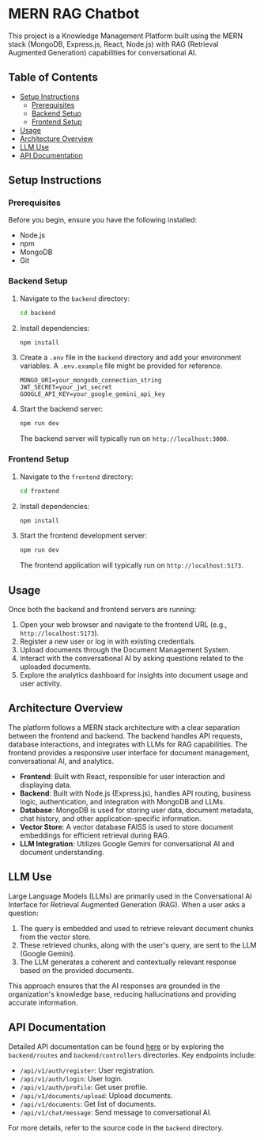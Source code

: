 # MERN RAG Chatbot

This project is a Knowledge Management Platform built using the MERN stack (MongoDB, Express.js, React, Node.js) with RAG (Retrieval Augmented Generation) capabilities for conversational AI.

## Table of Contents

- [Setup Instructions](#setup-instructions)
  - [Prerequisites](#prerequisites)
  - [Backend Setup](#backend-setup)
  - [Frontend Setup](#frontend-setup)
- [Usage](#usage)
- [Architecture Overview](#architecture-overview)
- [LLM Use](#llm-use)
- [API Documentation](#api-documentation)

## Setup Instructions

### Prerequisites

Before you begin, ensure you have the following installed:

- Node.js 
- npm 
- MongoDB 
- Git

### Backend Setup

1.  Navigate to the `backend` directory:
    ```bash
    cd backend
    ```
2.  Install dependencies:
    ```bash
    npm install
    ```
3.  Create a `.env` file in the `backend` directory and add your environment variables. A `.env.example` file might be provided for reference.
    ```
    MONGO_URI=your_mongodb_connection_string
    JWT_SECRET=your_jwt_secret
    GOOGLE_API_KEY=your_google_gemini_api_key
    ```
4.  Start the backend server:
    ```bash
    npm run dev
    ```
    The backend server will typically run on `http://localhost:3000`.

### Frontend Setup

1.  Navigate to the `frontend` directory:
    ```bash
    cd frontend
    ```
2.  Install dependencies:
    ```bash
    npm install
    ```
3.  Start the frontend development server:
    ```bash
    npm run dev
    ```
    The frontend application will typically run on `http://localhost:5173`.

## Usage

Once both the backend and frontend servers are running:

1.  Open your web browser and navigate to the frontend URL (e.g., `http://localhost:5173`).
2.  Register a new user or log in with existing credentials.
3.  Upload documents through the Document Management System.
4.  Interact with the conversational AI by asking questions related to the uploaded documents.
5.  Explore the analytics dashboard for insights into document usage and user activity.

## Architecture Overview

The platform follows a MERN stack architecture with a clear separation between the frontend and backend. The backend handles API requests, database interactions, and integrates with LLMs for RAG capabilities. The frontend provides a responsive user interface for document management, conversational AI, and analytics.

-   **Frontend**: Built with React, responsible for user interaction and displaying data.
-   **Backend**: Built with Node.js (Express.js), handles API routing, business logic, authentication, and integration with MongoDB and LLMs.
-   **Database**: MongoDB is used for storing user data, document metadata, chat history, and other application-specific information.
-   **Vector Store**: A vector database  FAISS is used to store document embeddings for efficient retrieval during RAG.
-   **LLM Integration**: Utilizes Google Gemini for conversational AI and document understanding.


## LLM Use

Large Language Models (LLMs) are primarily used in the Conversational AI Interface for Retrieval Augmented Generation (RAG). When a user asks a question:

1.  The query is embedded and used to retrieve relevant document chunks from the vector store.
2.  These retrieved chunks, along with the user's query, are sent to the LLM (Google Gemini).
3.  The LLM generates a coherent and contextually relevant response based on the provided documents.

This approach ensures that the AI responses are grounded in the organization's knowledge base, reducing hallucinations and providing accurate information.

## API Documentation

Detailed API documentation can be found [here](backend/API_DOCUMENTATION.md) or by exploring the `backend/routes` and `backend/controllers` directories. Key endpoints include:

-   `/api/v1/auth/register`: User registration.
-   `/api/v1/auth/login`: User login.
-   `/api/v1/auth/profile`: Get user profile.
-   `/api/v1/documents/upload`: Upload documents.
-   `/api/v1/documents`: Get list of documents.
-   `/api/v1/chat/message`: Send message to conversational AI.

For more details, refer to the source code in the `backend` directory.